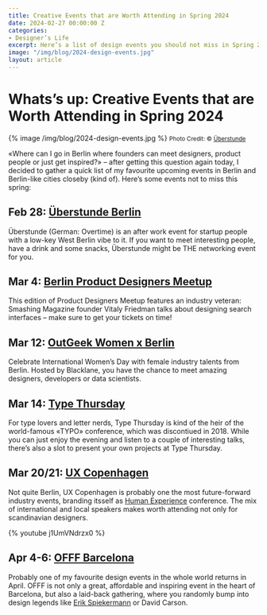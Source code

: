 ```yaml
---
title: Creative Events that are Worth Attending in Spring 2024
date: 2024-02-27 00:00:00 Z
categories:
- Designer’s Life
excerpt: Here’s a list of design events you should not miss in Spring 2024 in Berlin (and other cool cities).
image: "/img/blog/2024-design-events.jpg"
layout: article
---
```


# Whats’s up: Creative Events that are Worth Attending in Spring 2024

{% image /img/blog/2024-design-events.jpg %}
<small>Photo Credit: &copy; <a href="https://ueberstunde.com/recap/berlin/popkudamm">Überstunde</a></small>

«Where can I go in Berlin where founders can meet designers, product people or just get inspired?» – after getting this question again today, I decided to gather a quick list of my favourite upcoming events in Berlin and Berlin-like cities closeby (kind of). Here’s some events not to miss this spring:

## Feb 28: [Überstunde Berlin](https://ueberstunde.com/berlin)

Überstunde (German: Overtime) is an after work event for startup people with a low-key West Berlin vibe to it. If you want to meet interesting people, have a drink and some snacks, Überstunde might be THE networking event for you. 

## Mar 4: [Berlin Product Designers Meetup](https://www.eventbrite.com/e/bpd25-designing-search-ux-in-2024-with-vitaly-friedman-tickets-846051632207)

This edition of Product Designers Meetup features an industry veteran: Smashing Magazine founder Vitaly Friedman talks about designing search interfaces – make sure to get your tickets on time!

## Mar 12: [OutGeek Women x Berlin](https://www.eventbrite.com/e/women-in-tech-berlin-outgeekwomen-tickets-740985376207)

Celebrate International Women’s Day with female industry talents from Berlin. Hosted by Blacklane, you have the chance to meet amazing designers, developers or data scientists.

## Mar 14: [Type Thursday](https://www.eventbrite.com/e/type-thursday-berlin-march-14-2024-tickets-850310881737)

For type lovers and letter nerds, Type Thursday is kind of the heir of the world-famous «TYPO» conference, which was discontiued in 2018. While you can just enjoy the evening and listen to a couple of interesting talks, there’s also a slot to present your own projects at Type Thursday.

## Mar 20/21: [UX Copenhagen](https://uxcopenhagen.com/)

Not quite Berlin, UX Copenhagen is probably one the most future-forward industry events, branding itsself as [Human Experience](/2019/humans-not-users/) conference. The mix of international and local speakers makes worth attending not only for scandinavian designers.

{% youtube j1UmVNdrzx0 %}

## Apr 4-6: [OFFF Barcelona](https://www.offf.barcelona/)

Probably one of my favourite design events in the whole world returns in April. OFFF is not only a great, affordable and inspiring event in the heart of Barcelona, but also a laid-back gathering, where you randomly bump into design legends like [Erik Spiekermann](/2019/erik-spiekermann/) or David Carson.